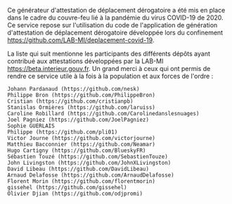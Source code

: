 Ce générateur d'attestation de déplacement dérogatoire a été mis en place dans le cadre du couvre-feu lié à la pandémie du virus COVID-19 de 2020.
Ce service repose sur l'utilisation du code de l'application de génération d'attestation de déplacement dérogatoire développée lors du confinement <https://github.com/LAB-MI/deplacement-covid-19>.

La liste qui suit mentionne les participants des différents dépôts ayant contribué aux attestations développées par la LAB-MI <https://beta.interieur.gouv.fr>. Un grand merci à ceux qui ont permis de rendre ce service utile à la fois à la population et aux forces de l'ordre :

    Johann Pardanaud (https://github.com/nesk)
    Philippe Bron (https://github.com/PhilippeBron)
    Cristian (https://github.com/cristianpb)
    Stanislas Ormières (https://github.com/laruiss)
    Caroline Robillard (https://github.com/Carolinedanslesnuages)
    Joel Pagniez (https://github.com/JoelPagniez)
    Sophie GUERLAIS
    Philippe (https://github.com/pli01)
    Victor Journe (https://github.com/victorjourne)
    Matthieu Bacconnier (https://github.com/Neamar)
    Hugo Cartigny (https://github.com/BlueskyFR)
    Sébastien Touzé (https://github.com/SebastienTouze)
    John Livingston (https://github.com/JohnXLivingston)
    David Libeau (https://github.com/DavidLibeau)
    Arnaud Delafosse (https://github.com/ArnaudDelafosse)
    Florent Morin (https://github.com/florentmorin)
    gissehel (https://github.com/gissehel)
    Olivier Djian (https://github.com/odjpromi)
